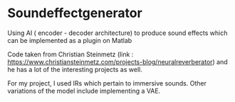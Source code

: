 # Soundeffectgenerator
Using AI ( encoder - decoder architecture) to produce sound effects which can be implemented as a plugin on Matlab

Code taken from Christian Steinmetz (link : https://www.christiansteinmetz.com/projects-blog/neuralreverberator) and he has a lot 
of the interesting projects as well.

For my project, I used IRs which pertain to immersive sounds. Other variations of the model include implementing a VAE.

